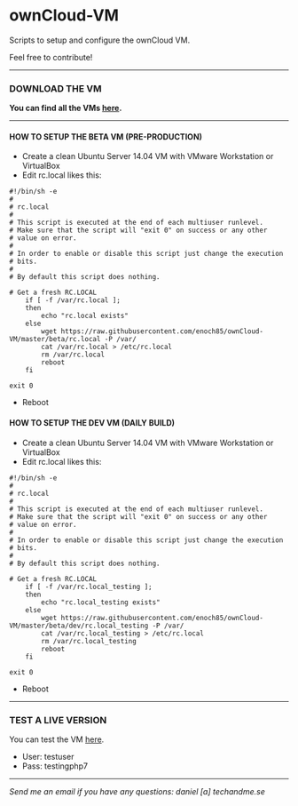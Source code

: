 # ownCloud-VM
Scripts to setup and configure the ownCloud VM.

Feel free to contribute!

----------------------------------------------------------------------------------------------------------------------------

### **DOWNLOAD THE VM**

**You can find all the VMs [here](https://www.techandme.se/pre-configured-owncloud-installaton/).**

----------------------------------------------------------------------------------------------------------------------------

#### HOW TO SETUP THE BETA VM (PRE-PRODUCTION)

- Create a clean Ubuntu Server 14.04 VM with VMware Workstation or VirtualBox
- Edit rc.local likes this:

```
#!/bin/sh -e
#
# rc.local
#
# This script is executed at the end of each multiuser runlevel.
# Make sure that the script will "exit 0" on success or any other
# value on error.
#
# In order to enable or disable this script just change the execution
# bits.
#
# By default this script does nothing.

# Get a fresh RC.LOCAL
    if [ -f /var/rc.local ];
    then
        echo "rc.local exists"
    else
        wget https://raw.githubusercontent.com/enoch85/ownCloud-VM/master/beta/rc.local -P /var/
        cat /var/rc.local > /etc/rc.local
        rm /var/rc.local
        reboot
    fi

exit 0
```
- Reboot

#### HOW TO SETUP THE DEV VM (DAILY BUILD)

- Create a clean Ubuntu Server 14.04 VM with VMware Workstation or VirtualBox
- Edit rc.local likes this:

```
#!/bin/sh -e
#
# rc.local
#
# This script is executed at the end of each multiuser runlevel.
# Make sure that the script will "exit 0" on success or any other
# value on error.
#
# In order to enable or disable this script just change the execution
# bits.
#
# By default this script does nothing.

# Get a fresh RC.LOCAL
    if [ -f /var/rc.local_testing ];
    then
        echo "rc.local_testing exists"
    else
        wget https://raw.githubusercontent.com/enoch85/ownCloud-VM/master/beta/dev/rc.local_testing -P /var/
        cat /var/rc.local_testing > /etc/rc.local
        rm /var/rc.local_testing
        reboot
    fi

exit 0
```

- Reboot

----------------------------------------------------------------------------------------------------------------------------

### TEST A LIVE VERSION

You can test the VM [here](https://owncloudphp7.techandme.se/).
- User: testuser
- Pass: testingphp7

----------------------------------------------------------------------------------------------------------------------------
*Send me an email if you have any questions: daniel [a] techandme.se*
